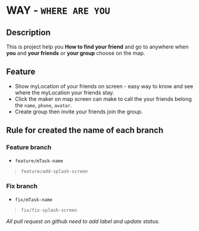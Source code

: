 # WAY - `WHERE ARE YOU`

## Description
This is project help you __How to find your friend__ and go to anywhere when __you__ and __your friends__ or __your group__ choose on the map.

## Feature

* Show myLocation of your friends on screen - easy way to know and see where the myLocation your friends stay.
* Click the maker on map screen can make to call the your friends belong the `name`, `phone`, `avatar`.
* Create group then invite your friends join the group.

## Rule for created the name of each branch

### Feature branch

* `feature/mTask-name`

> `feature/add-splash-screen`


### Fix branch

* `fix/mTask-name`

> `fix/fix-splash-screen`

*_All pull request on github need to add label and update status._*
